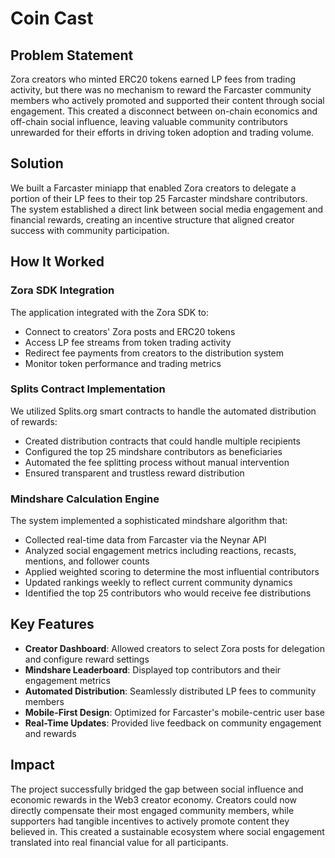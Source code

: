 # Coin Cast

## Problem Statement

Zora creators who minted ERC20 tokens earned LP fees from trading activity, but there was no mechanism to reward the Farcaster community members who actively promoted and supported their content through social engagement. This created a disconnect between on-chain economics and off-chain social influence, leaving valuable community contributors unrewarded for their efforts in driving token adoption and trading volume.

## Solution

We built a Farcaster miniapp that enabled Zora creators to delegate a portion of their LP fees to their top 25 Farcaster mindshare contributors. The system established a direct link between social media engagement and financial rewards, creating an incentive structure that aligned creator success with community participation.

## How It Worked

### Zora SDK Integration

The application integrated with the Zora SDK to:
- Connect to creators' Zora posts and ERC20 tokens
- Access LP fee streams from token trading activity
- Redirect fee payments from creators to the distribution system
- Monitor token performance and trading metrics

### Splits Contract Implementation

We utilized Splits.org smart contracts to handle the automated distribution of rewards:
- Created distribution contracts that could handle multiple recipients
- Configured the top 25 mindshare contributors as beneficiaries
- Automated the fee splitting process without manual intervention
- Ensured transparent and trustless reward distribution

### Mindshare Calculation Engine

The system implemented a sophisticated mindshare algorithm that:
- Collected real-time data from Farcaster via the Neynar API
- Analyzed social engagement metrics including reactions, recasts, mentions, and follower counts
- Applied weighted scoring to determine the most influential contributors
- Updated rankings weekly to reflect current community dynamics
- Identified the top 25 contributors who would receive fee distributions

## Key Features

- **Creator Dashboard**: Allowed creators to select Zora posts for delegation and configure reward settings
- **Mindshare Leaderboard**: Displayed top contributors and their engagement metrics
- **Automated Distribution**: Seamlessly distributed LP fees to community members
- **Mobile-First Design**: Optimized for Farcaster's mobile-centric user base
- **Real-Time Updates**: Provided live feedback on community engagement and rewards

## Impact

The project successfully bridged the gap between social influence and economic rewards in the Web3 creator economy. Creators could now directly compensate their most engaged community members, while supporters had tangible incentives to actively promote content they believed in. This created a sustainable ecosystem where social engagement translated into real financial value for all participants.



